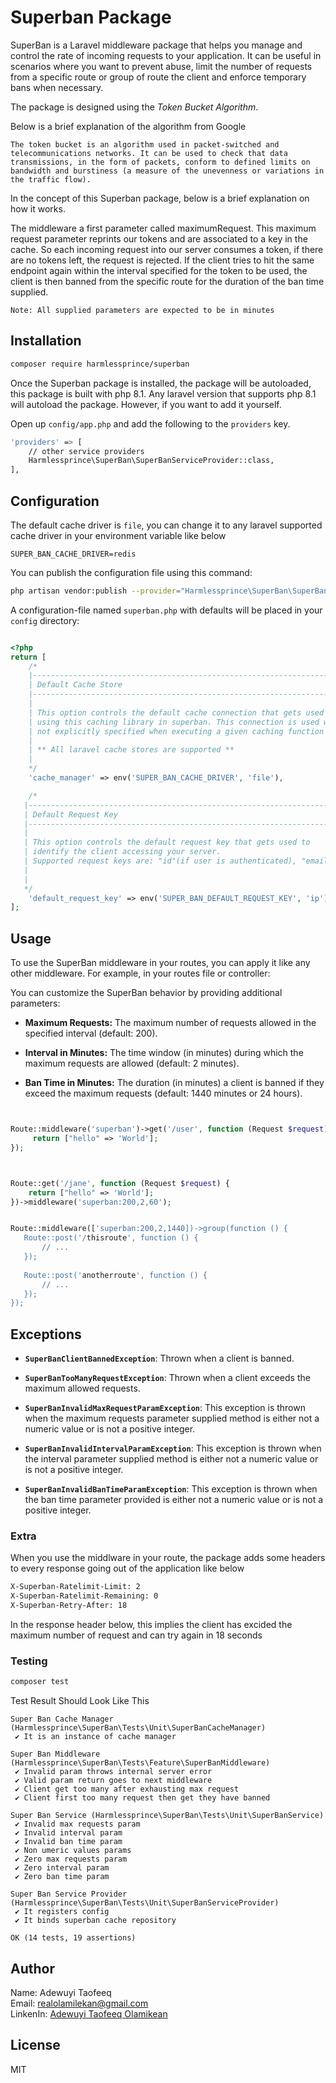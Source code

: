 
# Superban Package

<p>
    SuperBan is a Laravel middleware package that helps you manage and control the rate of incoming requests to your application. It can be useful in scenarios where you want to prevent abuse, limit the number of requests from a specific route or group of route the client and enforce temporary bans when necessary.

</p>

<p>
The package is designed using the <em>Token Bucket Algorithm</em>. 

Below is a brief explanation of the algorithm from Google

`The token bucket is an algorithm used in packet-switched and telecommunications networks. It can be used to check that data transmissions, in the form of packets, conform to defined limits on bandwidth and burstiness (a measure of the unevenness or variations in the traffic flow).
`

In the concept of this Superban package, below is a brief explanation on how it works.

The middleware a first parameter called maximumRequest. This maximum request parameter reprints our tokens and are associated to a key in the cache. So each incoming request into our server consumes a token, if there are no tokens left, the request is rejected. If the client tries to hit the same endpoint again within the interval specified for the token to be used, the client is then banned from the specific route for the duration of the ban time supplied.

`Note: All supplied parameters are expected to be in minutes`

</p>

## Installation
```bash
composer require harmlessprince/superban
```

Once the Superban package is installed, the package will be autoloaded, this package is built with php 8.1. Any laravel version that supports php 8.1 will autoload the package. However, if you want to add it yourself.

Open up `config/app.php` and add the following to the `providers` key.

```bash
'providers' => [
    // other service providers
    Harmlessprince\SuperBan\SuperBanServiceProvider::class,
],
```

## Configuration
The default cache driver is `file`, you can change it to any laravel supported cache driver in your environment variable like below

```dotenv
SUPER_BAN_CACHE_DRIVER=redis
```

You can publish the configuration file using this command:

```bash
php artisan vendor:publish --provider="Harmlessprince\SuperBan\SuperBanServiceProvider" --tag=superban-config
```

A configuration-file named `superban.php` with  defaults will be placed in your `config` directory:

```php

<?php
return [
    /*
    |--------------------------------------------------------------------------
    | Default Cache Store
    |--------------------------------------------------------------------------
    |
    | This option controls the default cache connection that gets used while
    | using this caching library in superban. This connection is used when another is
    | not explicitly specified when executing a given caching function within the superban        libary.
    |
    | ** All laravel cache stores are supported **
    |
    */
    'cache_manager' => env('SUPER_BAN_CACHE_DRIVER', 'file'),

    /*
   |--------------------------------------------------------------------------
   | Default Request Key
   |--------------------------------------------------------------------------
   |
   | This option controls the default request key that gets used to
   | identify the client accessing your server.
   | Supported request keys are: "id"(if user is authenticated), "email"(if user is              authenticated), "ip"
   |
   |
   */
    'default_request_key' => env('SUPER_BAN_DEFAULT_REQUEST_KEY', 'ip'),
];
```

## Usage
<p>
To use the SuperBan middleware in your routes, you can apply it like any other middleware. For example, in your routes file or controller:

You can customize the SuperBan behavior by providing additional parameters:
</p>

<ul>
    <li>

**Maximum Requests:** The maximum number of requests allowed in the specified interval      (default: 200).

  </li>
   <li>

**Interval in Minutes:** The time window (in minutes) during which the maximum requests are allowed (default: 2 minutes).

  </li>
     <li>

**Ban Time in Minutes:** The duration (in minutes) a client is banned if they exceed the maximum requests (default: 1440 minutes or 24 hours).

  </li>
</ul>

```php


Route::middleware('superban')->get('/user', function (Request $request) {
     return ["hello" => 'World'];
});



Route::get('/jane', function (Request $request) {
    return ["hello" => 'World'];
})->middleware('superban:200,2,60');


Route::middleware(['superban:200,2,1440])->group(function () {
   Route::post('/thisroute', function () {
       // ...
   });
 
   Route::post('anotherroute', function () {
       // ...
   });
});
```

## Exceptions

<ul>
    <li>

**`SuperBanClientBannedException`**: Thrown when a client is banned.

  </li>
  <li>

**`SuperBanTooManyRequestException`**: Thrown when a client exceeds the maximum allowed requests.

  </li>
  <li>

**`SuperBanInvalidMaxRequestParamException`**: This exception is thrown when the maximum requests parameter supplied method is either not a numeric value or is not a positive integer.

  </li>

  <li>

**`SuperBanInvalidIntervalParamException`**: This exception is thrown when the interval  parameter supplied method is either not a numeric value or is not a positive integer.
  </li>

 <li>

**`SuperBanInvalidBanTimeParamException`**: This exception is thrown when the ban time parameter provided is either not a numeric value or is not a positive integer.
  </li>
</ul>

### Extra
<p>
When you use the middlware in your route, the package adds some headers to every response going out of the application like below 
</p>

```bash
X-Superban-Ratelimit-Limit: 2
X-Superban-Ratelimit-Remaining: 0
X-Superban-Retry-After: 18
```
In the response header below, this implies the client has excided the maximum number of request and can try again in 18 seconds
### Testing

```bash
composer test
```
Test Result Should Look Like This

```
Super Ban Cache Manager (Harmlessprince\SuperBan\Tests\Unit\SuperBanCacheManager)
 ✔ It is an instance of cache manager

Super Ban Middleware (Harmlessprince\SuperBan\Tests\Feature\SuperBanMiddleware)
 ✔ Invalid param throws internal server error
 ✔ Valid param return goes to next middleware
 ✔ Client get too many after exhausting max request
 ✔ Client first too many request then get they have banned

Super Ban Service (Harmlessprince\SuperBan\Tests\Unit\SuperBanService)
 ✔ Invalid max requests param
 ✔ Invalid interval param
 ✔ Invalid ban time param
 ✔ Non umeric values params
 ✔ Zero max requests param
 ✔ Zero interval param
 ✔ Zero ban time param

Super Ban Service Provider (Harmlessprince\SuperBan\Tests\Unit\SuperBanServiceProvider)
 ✔ It registers config
 ✔ It binds superban cache repository

OK (14 tests, 19 assertions)

```

## Author
Name: Adewuyi Taofeeq <br>
Email: realolamilekan@gmail.com <br>
LinkenIn:  <a href="#license">Adewuyi Taofeeq Olamikean</a> <br>
## License
MIT
